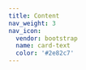 ```yaml
---
title: Content
nav_weight: 3
nav_icon:
  vendor: bootstrap
  name: card-text
  color: '#2e82c7'
---
```

